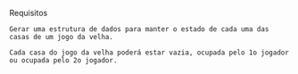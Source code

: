 Requisitos

    Gerar uma estrutura de dados para manter o estado de cada uma das casas de um jogo da velha.

    Cada casa do jogo da velha poderá estar vazia, ocupada pelo 1o jogador ou ocupada pelo 2o jogador.

